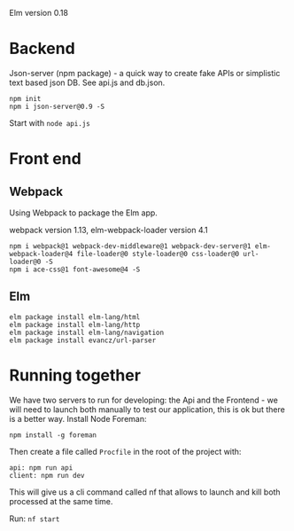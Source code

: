 Elm version 0.18

# Backend

Json-server (npm package) - a quick way to create fake APIs or simplistic text based json DB.
See api.js and db.json.

```
npm init
npm i json-server@0.9 -S
```

Start with ```node api.js```

# Front end

## Webpack
Using Webpack to package the Elm app.

webpack version 1.13, elm-webpack-loader version 4.1

```
npm i webpack@1 webpack-dev-middleware@1 webpack-dev-server@1 elm-webpack-loader@4 file-loader@0 style-loader@0 css-loader@0 url-loader@0 -S
npm i ace-css@1 font-awesome@4 -S
```

## Elm
```
elm package install elm-lang/html
elm package install elm-lang/http
elm package install elm-lang/navigation
elm package install evancz/url-parser
```

# Running together

We have two servers to run for developing: the Api and the Frontend - we will need to launch both manually to test our application, this is ok but there is a better way.
Install Node Foreman:
```
npm install -g foreman
```
Then create a file called `Procfile` in the root of the project with:
```
api: npm run api
client: npm run dev
```

This will give us a cli command called nf that allows to launch and kill both processed at the same time.

Run:
```nf start```
